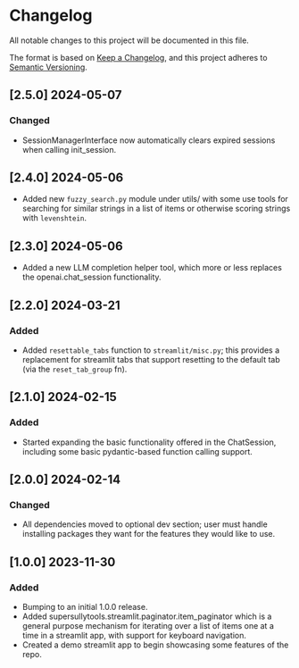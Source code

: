 # Changelog

All notable changes to this project will be documented in this file.

The format is based on [Keep a Changelog](https://keepachangelog.com/en/1.1.0/),
and this project adheres to [Semantic Versioning](https://semver.org/spec/v2.0.0.html).

## [2.5.0] 2024-05-07

### Changed

* SessionManagerInterface now automatically clears expired sessions when calling init_session.

## [2.4.0] 2024-05-06

* Added new `fuzzy_search.py` module under utils/ with some use tools for searching for similar strings in a list of
  items or otherwise scoring strings with `levenshtein`.

## [2.3.0] 2024-05-06

* Added a new LLM completion helper tool, which more or less replaces the openai.chat_session functionality.

## [2.2.0] 2024-03-21

### Added

* Added `resettable_tabs` function to `streamlit/misc.py`; this provides a replacement for streamlit tabs that support
  resetting to the default tab (via the `reset_tab_group` fn).

## [2.1.0] 2024-02-15

### Added

* Started expanding the basic functionality offered in the ChatSession, including some basic pydantic-based function
  calling support.

## [2.0.0] 2024-02-14

### Changed

* All dependencies moved to optional dev section; user must handle installing packages they want for the features they
  would like to use.

## [1.0.0] 2023-11-30

### Added

* Bumping to an initial 1.0.0 release.
* Added supersullytools.streamlit.paginator.item_paginator which is a general purpose mechanism for iterating over a
  list of items one at a time in a streamlit app, with support for keyboard navigation.
* Created a demo streamlit app to begin showcasing some features of the repo.
